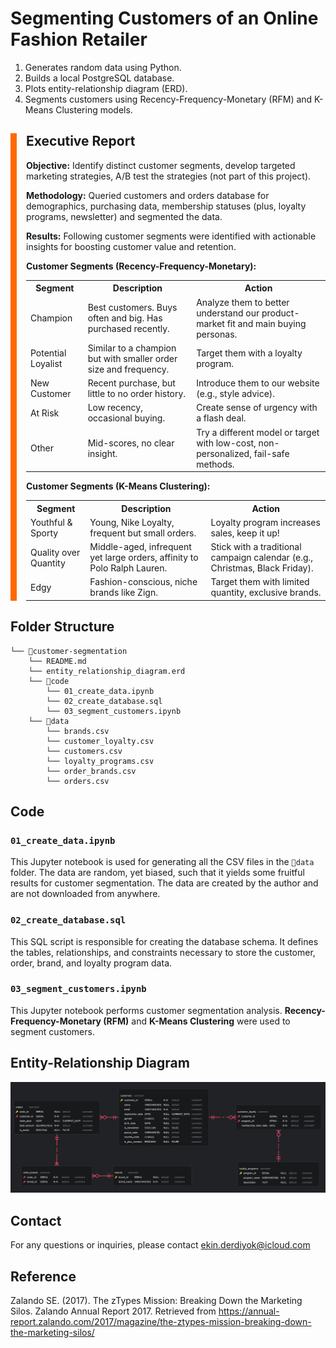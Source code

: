 # Segmenting Customers of an Online Fashion Retailer 

1. Generates random data using Python.
2. Builds a local PostgreSQL database.
3. Plots entity-relationship diagram (ERD).
3. Segments customers using Recency-Frequency-Monetary (RFM) and K-Means Clustering models.



<div style="border-left: 10px solid #ff6900; padding-left: 15px;">

## Executive Report

**Objective:** Identify distinct customer segments, develop targeted marketing strategies, A/B test the strategies (not part of this project).

**Methodology:** Queried customers and orders database for demographics, purchasing data, membership statuses (plus, loyalty programs, newsletter) and segmented the data.

**Results:** Following customer segments were identified with actionable insights for boosting customer value and retention.

**Customer Segments (Recency-Frequency-Monetary):**
<table>
  <tr>
    <th>Segment</th>
    <th>Description</th>
    <th>Action</th>
  </tr>
  <tr>
    <td>Champion</td>
    <td>Best customers. Buys often and big. Has purchased recently.</td>
    <td>Analyze them to better understand our product-market fit and main buying personas.</td>
  </tr>
  <tr>
    <td>Potential Loyalist</td>
    <td>Similar to a champion but with smaller order size and frequency.</td>
    <td>Target them with a loyalty program.</td>
  </tr>
  <tr>
    <td>New Customer</td>
    <td>Recent purchase, but little to no order history.</td>
    <td>Introduce them to our website (e.g., style advice).</td>
  </tr>
  <tr>
    <td>At Risk</td>
    <td>Low recency, occasional buying.</td>
    <td>Create sense of urgency with a flash deal.</td>
  </tr>
  <tr>
    <td>Other</td>
    <td>Mid-scores, no clear insight.</td>
    <td>Try a different model or target with low-cost, non-personalized, fail-safe methods.</td>
  </tr>
</table>

**Customer Segments (K-Means Clustering):**
<table>
  <tr>
    <th>Segment</th>
    <th>Description</th>
    <th>Action</th>
  </tr>
  <tr>
    <td>Youthful & Sporty</td>
    <td>Young, Nike Loyalty, frequent but small orders.</td>
    <td>Loyalty program increases sales, keep it up!</td>
  </tr>
  <tr>
    <td>Quality over Quantity</td>
    <td>Middle-aged, infrequent yet large orders, affinity to Polo Ralph Lauren.</td>
    <td>Stick with a traditional campaign calendar (e.g., Christmas, Black Friday).</td>
  </tr>
  <tr>
    <td>Edgy</td>
    <td>Fashion-conscious, niche brands like Zign.</td>
    <td>Target them with limited quantity, exclusive brands.</td>
  </tr>
</table>

</div>










## Folder Structure
```
└── 📁customer-segmentation
    └── README.md
    └── entity_relationship_diagram.erd
    └── 📁code
        └── 01_create_data.ipynb
        └── 02_create_database.sql
        └── 03_segment_customers.ipynb
    └── 📁data
        └── brands.csv
        └── customer_loyalty.csv
        └── customers.csv
        └── loyalty_programs.csv
        └── order_brands.csv
        └── orders.csv
```

## Code

### `01_create_data.ipynb`
This Jupyter notebook is used for generating all the CSV files in the `📁data` folder. The data are random, yet biased, such that it yields some fruitful results for customer segmentation. The data are created by the author and are not downloaded from anywhere.

### `02_create_database.sql`
This SQL script is responsible for creating the database schema. It defines the tables, relationships, and constraints necessary to store the customer, order, brand, and loyalty program data.

### `03_segment_customers.ipynb`
This Jupyter notebook performs customer segmentation analysis. **Recency-Frequency-Monetary (RFM)** and **K-Means Clustering** were used to segment customers.

## Entity-Relationship Diagram

![Entity-Relationship Diagram](erd/erd.png)

## Contact

For any questions or inquiries, please contact ekin.derdiyok@icloud.com

## Reference

Zalando SE. (2017). The zTypes Mission: Breaking Down the Marketing Silos. Zalando Annual Report 2017. Retrieved from https://annual-report.zalando.com/2017/magazine/the-ztypes-mission-breaking-down-the-marketing-silos/
